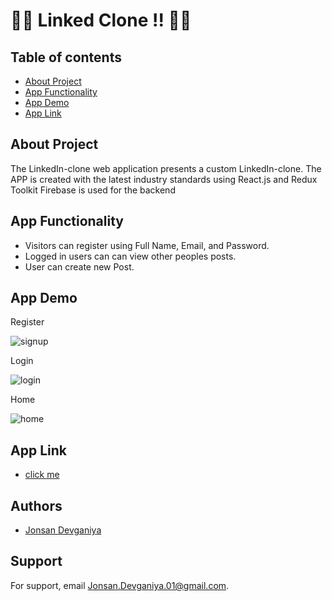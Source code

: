 
# 🧑‍💻 Linked Clone !! 🧑‍💻

## Table of contents

 - [About Project](https://awesomeopensource.com/project/elangosundar/awesome-README-templates)
 - [App Functionality](https://github.com/matiassingers/awesome-readme)
 - [App Demo](https://github.com/matiassingers/awesome-readme)
 - [App Link](https://github.com/matiassingers/awesome-readme)


## About Project

The LinkedIn-clone web application presents a custom LinkedIn-clone.
The APP is created with the latest industry standards using React.js and Redux Toolkit
Firebase is used for the backend

## App Functionality 

- Visitors can register using Full Name, Email, and Password.
- Logged in users can can view other peoples posts.
- User can create new Post.
## App Demo

Register

![signup](https://user-images.githubusercontent.com/110719803/183245289-730310ee-b470-412c-9c39-0e9461f73668.jpg)

Login

![login](https://user-images.githubusercontent.com/110719803/183245364-6bd474db-811e-4f9c-bb69-c04dccef40fa.jpg)

Home

![home](https://user-images.githubusercontent.com/110719803/183245430-b8009bd3-967f-458a-a0bf-d72d8cde8ff8.jpg)


## App Link

- [click me](https://linkedin-clone-30af5.web.app/)
## Authors

- [Jonsan Devganiya](https://github.com/Jonsan01)


## Support

For support, email Jonsan.Devganiya.01@gmail.com.

